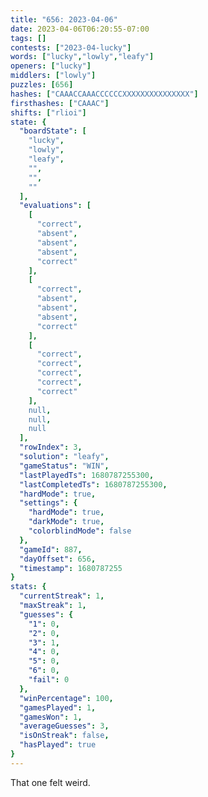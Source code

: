 ```yaml
---
title: "656: 2023-04-06"
date: 2023-04-06T06:20:55-07:00
tags: []
contests: ["2023-04-lucky"]
words: ["lucky","lowly","leafy"]
openers: ["lucky"]
middlers: ["lowly"]
puzzles: [656]
hashes: ["CAAACCAAACCCCCCXXXXXXXXXXXXXXX"]
firsthashes: ["CAAAC"]
shifts: ["rlioi"]
state: {
  "boardState": [
    "lucky",
    "lowly",
    "leafy",
    "",
    "",
    ""
  ],
  "evaluations": [
    [
      "correct",
      "absent",
      "absent",
      "absent",
      "correct"
    ],
    [
      "correct",
      "absent",
      "absent",
      "absent",
      "correct"
    ],
    [
      "correct",
      "correct",
      "correct",
      "correct",
      "correct"
    ],
    null,
    null,
    null
  ],
  "rowIndex": 3,
  "solution": "leafy",
  "gameStatus": "WIN",
  "lastPlayedTs": 1680787255300,
  "lastCompletedTs": 1680787255300,
  "hardMode": true,
  "settings": {
    "hardMode": true,
    "darkMode": true,
    "colorblindMode": false
  },
  "gameId": 887,
  "dayOffset": 656,
  "timestamp": 1680787255
}
stats: {
  "currentStreak": 1,
  "maxStreak": 1,
  "guesses": {
    "1": 0,
    "2": 0,
    "3": 1,
    "4": 0,
    "5": 0,
    "6": 0,
    "fail": 0
  },
  "winPercentage": 100,
  "gamesPlayed": 1,
  "gamesWon": 1,
  "averageGuesses": 3,
  "isOnStreak": false,
  "hasPlayed": true
}
---
```

<!-- more -->
That one felt weird. 
